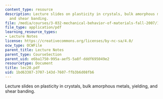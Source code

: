```yaml
---
content_type: resource
description: Lecture slides on plasticity in crystals, bulk amorphous metals, yielding,
  and shear banding.
file: /media/courses/3-032-mechanical-behavior-of-materials-fall-2007/1bd633873707143d7607ffb3b6d08fb6_lec20.pdf
file_type: application/pdf
learning_resource_types:
- Lecture Notes
license: https://creativecommons.org/licenses/by-nc-sa/4.0/
ocw_type: OCWFile
parent_title: Lecture Notes
parent_type: CourseSection
parent_uid: e6ba1750-995a-aef5-5a8f-dddf695049e2
resourcetype: Document
title: lec20.pdf
uid: 1bd63387-3707-143d-7607-ffb3b6d08fb6
---
```

Lecture slides on plasticity in crystals, bulk amorphous metals, yielding, and shear banding.